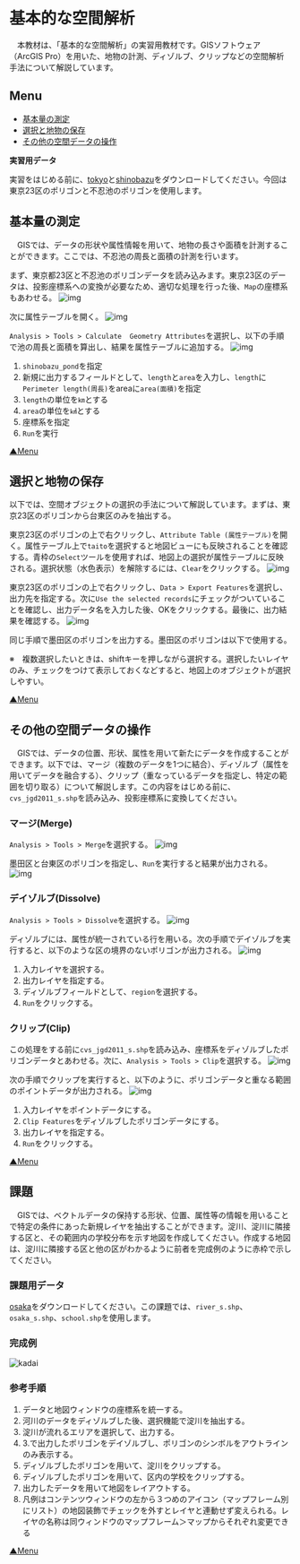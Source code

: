 # 基本的な空間解析
　本教材は、「基本的な空間解析」の実習用教材です。GISソフトウェア（ArcGIS Pro）を用いた、地物の計測、ディゾルブ、クリップなどの空間解析手法について解説しています。

**Menu**
------
* [基本量の測定](#基本量の測定)
* [選択と地物の保存](#選択と地物の保存)
* [その他の空間データの操作](#その他の空間データの操作)

**実習用データ**

実習をはじめる前に、[tokyo]と[shinobazu]をダウンロードしてください。今回は東京23区のポリゴンと不忍池のポリゴンを使用します。

[tokyo]:https://github.com/gis-oer/datasets/raw/master/s/tokyo_s.zip
[shinobazu]:https://github.com/gis-oer/datasets/raw/master/shinobazu.zip

## 基本量の測定
　GISでは、データの形状や属性情報を用いて、地物の長さや面積を計測することができます。ここでは、不忍池の周長と面積の計測を行います。

まず、東京都23区と不忍池のポリゴンデータを読み込みます。東京23区のデータは、投影座標系への変換が必要なため、適切な処理を行った後、`Map`の座標系もあわせる。
![img](./pic/6-1.png)

次に属性テーブルを開く。
![img](./pic/6-2.png)

`Analysis > Tools > Calculate  Geometry Attributes`を選択し、以下の手順で池の周長と面積を算出し、結果を属性テーブルに追加する。
![img](./pic/6-3.png)

1. `shinobazu_pond`を指定
2. 新規に出力するフィールドとして、`length`と`area`を入力し、`length`に`Perimeter length(周長)`をareaに`area(面積)`を指定
3. `length`の単位を`㎞`とする
4. `area`の単位を`㎢`とする
5. 座標系を指定
6. `Run`を実行

[▲Menu]

## 選択と地物の保存
以下では、空間オブジェクトの選択の手法について解説しています。まずは、東京23区のポリゴンから台東区のみを抽出する。

東京23区のポリゴンの上で右クリックし、`Attribute Table (属性テーブル)`を開く。属性テーブル上で`taito`を選択すると地図ビューにも反映されることを確認する。青枠の`Select`ツールを使用すれば、地図上の選択が属性テーブルに反映される。選択状態（水色表示）を解除するには、`Clear`をクリックする。
![img](./pic/6-4.png)

東京23区のポリゴンの上で右クリックし、`Data > Export Features`を選択し、出力先を指定する。次に`Use the selected records`にチェックがついていることを確認し、出力データ名を入力した後、OKをクリックする。最後に、出力結果を確認する。
![img](./pic/6-5.png)

同じ手順で墨田区のポリゴンを出力する。墨田区のポリゴンは以下で使用する。

※　複数選択したいときは、shiftキーを押しながら選択する。選択したいレイヤのみ、チェックをつけて表示しておくなどすると、地図上のオブジェクトが選択しやすい。

[▲Menu]

## その他の空間データの操作
　GISでは、データの位置、形状、属性を用いて新たにデータを作成することができます。以下では、マージ（複数のデータを1つに結合）、ディゾルブ（属性を用いてデータを融合する）、クリップ（重なっているデータを指定し、特定の範囲を切り取る）について解説します。この内容をはじめる前に、`cvs_jgd2011_s.shp`を読み込み、投影座標系に変換してください。

### マージ(Merge)
`Analysis > Tools > Merge`を選択する。
![img](./pic/6-6.png)

墨田区と台東区のポリゴンを指定し、`Run`を実行すると結果が出力される。
![img](./pic/6-7.png)


### デイゾルブ(Dissolve)
`Analysis > Tools > Dissolve`を選択する。
![img](./pic/6-8.png)

ディゾルブには、属性が統一されている行を用いる。次の手順でデイゾルブを実行すると、以下のような区の境界のないポリゴンが出力される。
![img](./pic/6-9.png)

1. 入力レイヤを選択する。
2. 出力レイヤを指定する。
3. ディゾルブフィールドとして、`region`を選択する。
4. `Run`をクリックする。

### クリップ(Clip)
この処理をする前に`cvs_jgd2011_s.shp`を読み込み、座標系をディゾルブしたポリゴンデータとあわせる。次に、`Analysis > Tools > Clip`を選択する。
![img](./pic/6-10.png)

次の手順でクリップを実行すると、以下のように、ポリゴンデータと重なる範囲のポイントデータが出力される。
![img](./pic/6-11.png)

1. 入力レイヤをポイントデータにする。
2. `Clip Features`をディゾルブしたポリゴンデータにする。
3. 出力レイヤを指定する。
4. `Run`をクリックする。　

[▲Menu]

## 課題
　GISでは、ベクトルデータの保持する形状、位置、属性等の情報を用いることで特定の条件にあった新規レイヤを抽出することができます。淀川、淀川に隣接する区と、その範囲内の学校分布を示す地図を作成してください。作成する地図は、淀川に隣接する区と他の区がわかるように前者を完成例のように赤枠で示してください。

### 課題用データ
[osaka]をダウンロードしてください。この課題では、`river_s.shp`、`osaka_s.shp`、`school.shp`を使用します。

[osaka]:https://github.com/gis-oer/datasets/raw/master/s/osaka_s.zip

### 完成例
![kadai](./pic/t11-1.png)

### 参考手順

1. データと地図ウィンドウの座標系を統一する。
2. 河川のデータをディゾルブした後、選択機能で淀川を抽出する。
3. 淀川が流れるエリアを選択して、出力する。
4. 3.で出力したポリゴンをデイゾルブし、ポリゴンのシンボルをアウトラインのみ表示する。
5. ディゾルブしたポリゴンを用いて、淀川をクリップする。
6. ディゾルブしたポリゴンを用いて、区内の学校をクリップする。
7. 出力したデータを用いて地図をレイアウトする。
8. 凡例はコンテンツウィンドウの左から３つめのアイコン（マップフレーム別にリスト）の地図装飾でチェックを外すとレイヤと連動せず変えられる。レイヤの名称は同ウィンドウのマップフレーム＞マップからそれぞれ変更できる

[▲Menu]

[▲Menu]:./6.md#Menu

